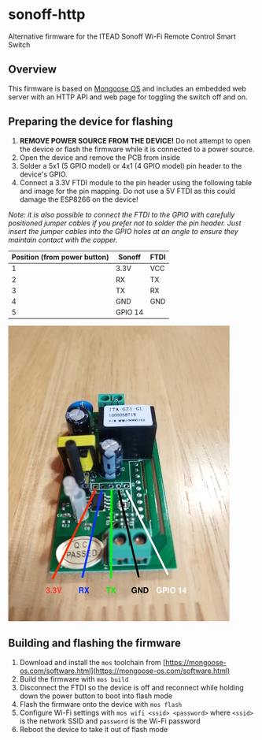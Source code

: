 # sonoff-http
Alternative firmware for the ITEAD Sonoff Wi-Fi Remote Control Smart Switch

## Overview
This firmware is based on [Mongoose OS](https://mongoose-os.com/) and includes an embedded web server with an HTTP API
and web page for toggling the switch off and on.

## Preparing the device for flashing
1. **REMOVE POWER SOURCE FROM THE DEVICE!** Do not attempt to open the device or flash the firmware while it is connected
to a power source.
2. Open the device and remove the PCB from inside
3. Solder a 5x1 (5 GPIO model) or 4x1 (4 GPIO model) pin header to the device's GPIO.
4. Connect a 3.3V FTDI module to the pin header using the following table and image for the pin mapping. Do not use a 5V
FTDI as this could damage the ESP8266 on the device!

_Note: it is also possible to connect the FTDI to the GPIO with carefully positioned jumper cables if you prefer not to
solder the pin header. Just insert the jumper cables into the GPIO holes at an angle to ensure they maintain contact
with the copper._

| Position (from power button) | Sonoff  | FTDI |
|------------------------------|---------|------|
| 1                            | 3.3V    | VCC  |
| 2                            | RX      | TX   |
| 3                            | TX      | RX   |
| 4                            | GND     | GND  |
| 5                            | GPIO 14 |      |


![](sonoff.jpg)

## Building and flashing the firmware
1. Download and install the `mos` toolchain from
[https://mongoose-os.com/software.html](https://mongoose-os.com/software.html)
2. Build the firmware with `mos build`
3. Disconnect the FTDI so the device is off and reconnect while holding down the power button to boot into flash mode
4. Flash the firmware onto the device with `mos flash`
5. Configure Wi-Fi settings with `mos wifi <ssid> <password>` where `<ssid>` is the network SSID and `password` is the
Wi-Fi password
6. Reboot the device to take it out of flash mode
